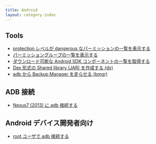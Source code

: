 ```yaml
---
title: Android
layout: category-index
---
```



Tools
----
* [protection レベルが dangerous なパーミッションの一覧を表示する](dangerous-permissions.html)
* [パーミッショングループの一覧を表示する](permission-groups.html)
* [ダウンロード可能な Android SDK コンポーネントの一覧を取得する](list-sdk.html)
* [Dex 形式の Shared library (JAR) を作成する (dx)](create-dex-jar.html)
* [adb から Backup Manager を走らせる (bmgr)](backup-manager.html)

ADB 接続
----
* [Nexus7 (2013) に adb 接続する](connect-adb-to-nexus.html)

Android デバイス開発者向け
----
* [root ユーザで adb 接続する](adb-with-root.html)

